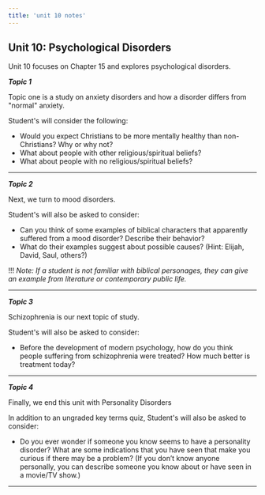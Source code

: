 ```yaml
---
title: 'unit 10 notes'
---
```

## Unit 10: Psychological Disorders

Unit 10 focuses on Chapter 15 and explores psychological disorders.

***Topic 1***

Topic one is a study on anxiety disorders and how a disorder differs from "normal" anxiety.

Student's will consider the following:

- Would you expect Christians to be more mentally healthy than non-Christians? Why or why not?
- What about people with other religious/spiritual beliefs?
- What about people with no religious/spiritual beliefs?

---

***Topic 2***

Next, we turn to mood disorders.

Student's will also be asked to consider:

- Can you think of some examples of biblical characters that apparently suffered from a mood disorder? Describe their behavior?
- What do their examples suggest about possible causes? (Hint: Elijah, David, Saul, others?)

!!! *Note: If a student is not familiar with biblical personages, they can give an example from literature or contemporary public life.*

---

***Topic 3***

Schizophrenia is our next topic of study.

Student's will also be asked to consider:

- Before the development of modern psychology, how do you think people suffering from schizophrenia were treated? How much better is treatment today?

---

***Topic 4***

Finally, we end this unit with Personality Disorders

In addition to an ungraded key terms quiz, Student's will also be asked to consider:

- Do you ever wonder if someone you know seems to have a personality disorder? What are some indications that you have seen that make you curious if there may be a problem? (If you don’t know anyone personally, you can describe someone you know about or have seen in a movie/TV show.)

---
